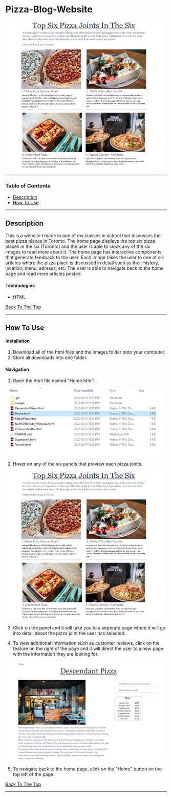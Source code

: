  # Pizza-Blog-Website 
 


![Project Image](images/README_pictures/home_page.jpg) 

---

### Table of Contents

- [Description](#description)
- [How To Use](#how-to-use)

---

## Description

This is a website I made in one of my classes in school that discusses the best 
pizza places in Toronto. The home page displays the top six pizza places in the six (Toronto) and 
the user is able to clock any of the six images to read more about it. The home page has 
interactive components that generate feedback to the user. Each image takes the user to one of 
six articles where the pizza place is discussed in detail such as their history, location, menu, adresss, etc.
The user is able to navigate back to the home page and read more articles posted.

#### Technologies

- HTML

[Back To The Top](#pizza-blog-website)

---

## How To Use

#### Installation
1. Download all of the html files and the images folder onto your computer. 
2. Store all downloads into one folder.

#### Navigation
1. Open the html file named "Home.html".

![Project Image](images/README_pictures/file_location.PNG)

2. Hover on any of the six panels that preview each pizza joints.

![Project Image](images/README_pictures/home_page.jpg)

3. Click on the panel and it will take you to a seperate page where it will go
into detail about the pizza joint the user has selected. 

4. To view additional information such as customer reviews, click on the feature on the right of the page and it will direct the user to a new page with the information they are looking for.

![Project Image](images/README_pictures/pizza_joint.jpg)

5. To navigate back to the home page, click on the "Home" button on the top left of the page.

[Back To The Top](#pizza-blog-website)

---

